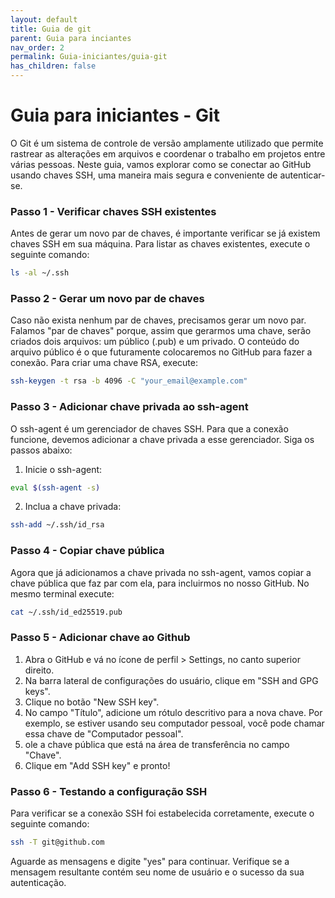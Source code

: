 ```yaml
---
layout: default
title: Guia de git
parent: Guia para inciantes
nav_order: 2
permalink: Guia-iniciantes/guia-git
has_children: false
---
```


# Guia para iniciantes - Git
O Git é um sistema de controle de versão amplamente utilizado que permite rastrear as alterações em arquivos e coordenar o trabalho em projetos entre várias pessoas. Neste guia, vamos explorar como se conectar ao GitHub usando chaves SSH, uma maneira mais segura e conveniente de autenticar-se.

### Passo 1 - Verificar chaves SSH existentes
Antes de gerar um novo par de chaves, é importante verificar se já existem chaves SSH em sua máquina. Para listar as chaves existentes, execute o seguinte comando:
``` sh
ls -al ~/.ssh
```

### Passo 2 - Gerar um novo par de chaves
Caso não exista nenhum par de chaves, precisamos gerar um novo par. Falamos "par de chaves" porque, assim que gerarmos uma chave, serão criados dois arquivos: um público (.pub) e um privado. O conteúdo do arquivo público é o que futuramente colocaremos no GitHub para fazer a conexão.
Para criar uma chave RSA, execute:
``` sh
ssh-keygen -t rsa -b 4096 -C "your_email@example.com"
```

### Passo 3 - Adicionar chave privada ao ssh-agent
O ssh-agent é um gerenciador de chaves SSH. Para que a conexão funcione, devemos adicionar a chave privada a esse gerenciador. Siga os passos abaixo:

1. Inicie o ssh-agent:
``` sh
eval $(ssh-agent -s)
```

2. Inclua a chave privada:
``` sh
ssh-add ~/.ssh/id_rsa
```

### Passo 4 - Copiar chave pública
Agora que já adicionamos a chave privada no ssh-agent, vamos copiar a chave pública que faz par com ela, para incluirmos no nosso GitHub. 
No mesmo terminal execute:
``` sh
cat ~/.ssh/id_ed25519.pub
```

### Passo 5 - Adicionar chave ao Github
1. Abra o GitHub e vá no ícone de perfil > Settings, no canto superior direito.
2. Na barra lateral de configurações do usuário, clique em "SSH and GPG keys".
3. Clique no botão "New SSH key".
4. No campo "Título", adicione um rótulo descritivo para a nova chave. Por exemplo, se estiver usando seu computador pessoal, você pode chamar essa chave de "Computador pessoal".
5. ole a chave pública que está na área de transferência no campo "Chave".
6. Clique em "Add SSH key" e pronto!

### Passo 6 - Testando a configuração SSH
Para verificar se a conexão SSH foi estabelecida corretamente, execute o seguinte comando:
``` sh
ssh -T git@github.com
```
Aguarde as mensagens e digite "yes" para continuar. Verifique se a mensagem resultante contém seu nome de usuário e o sucesso da sua autenticação.
